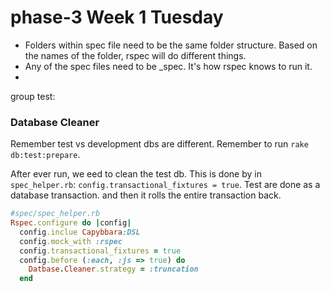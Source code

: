 phase-3 Week 1 Tuesday
=======
* Folders within spec file need to be the same folder structure. Based on the names of the folder, rspec will do different things.
* Any of the spec files need to be _spec. It's how rspec knows to run it.
* 

group test:


### Database Cleaner
Remember test vs development dbs are different. Remember to run `rake db:test:prepare`. 


After ever run, we eed to clean the test db. This is done by in `spec_helper.rb`: 
`config.transactional_fixtures = true`. Test are done as a database transaction. and then it rolls the entire transaction back. 

```ruby
#spec/spec_helper.rb
Rspec.configure do |config|
  config.inclue Capybbara:DSL
  config.mock_with :rspec
  config.transactional_fixtures = true
  config.before (:each, :js => true) do
    Datbase.Cleaner.strategy = :truncation
  end
```
